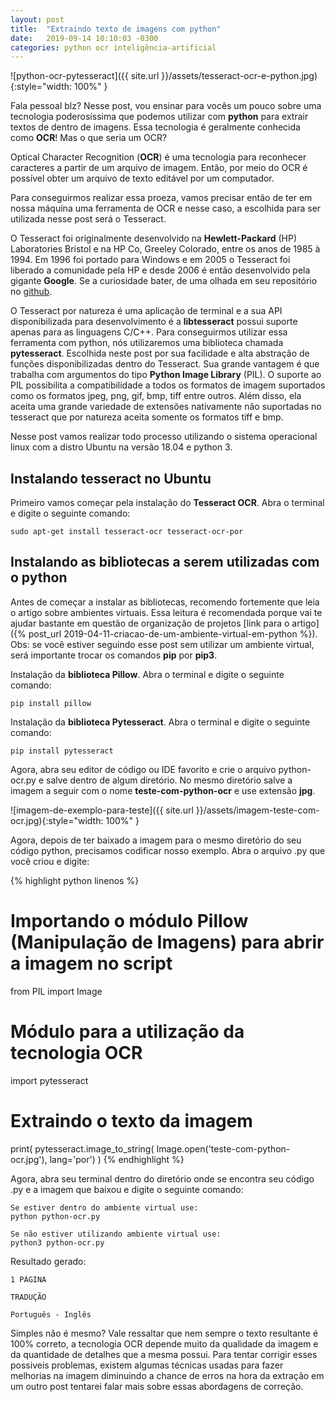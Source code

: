 ```yaml
---
layout: post
title:  "Extraindo texto de imagens com python"
date:   2019-09-14 10:10:03 -0300
categories: python ocr inteligência-artificial
---
```


![python-ocr-pytesseract]({{ site.url }}/assets/tesseract-ocr-e-python.jpg){:style="width: 100%" }

Fala pessoal blz? Nesse post, vou ensinar para vocês um pouco sobre uma tecnologia poderosíssima que podemos utilizar com __python__ para extrair textos de dentro de imagens. Essa tecnologia é geralmente conhecida como __OCR__! Mas o que seria um OCR?

Optical Character Recognition (__OCR__) é uma tecnologia para reconhecer caracteres a partir de um arquivo de imagem. Então, por meio do OCR é possível obter um arquivo de texto editável por um computador.

Para conseguirmos realizar essa proeza, vamos precisar então de ter em nossa máquina uma ferramenta de OCR e nesse caso, a escolhida para ser utilizada nesse post será o Tesseract.

O Tesseract foi originalmente desenvolvido na __Hewlett-Packard__ (HP) Laboratories Bristol e na HP Co, Greeley Colorado, entre os anos de 1985 à 1994. Em 1996 foi portado para Windows e em 2005 o Tesseract foi liberado a comunidade pela HP e desde 2006 é então desenvolvido pela gigante __Google__. Se a curiosidade bater, de uma olhada em seu repositório no [github](https://github.com/tesseract-ocr/tesseract).

O Tesseract por natureza é uma aplicação de terminal e a sua API disponibilizada para desenvolvimento é a __libtesseract__ possui suporte apenas para as linguagens C/C++. Para conseguirmos utilizar essa ferramenta com python, nós utilizaremos uma biblioteca chamada __pytesseract__. Escolhida neste post por sua facilidade e alta abstração de funções disponibilizadas dentro do Tesseract.
Sua grande vantagem é que trabalha com argumentos do tipo __Python Image Library__ (PIL). O suporte ao PIL possibilita a compatibilidade a todos os formatos de imagem suportados como os formatos jpeg, png, gif, bmp, tiff entre outros. Além disso, ela aceita uma grande variedade de extensões nativamente não suportadas no tesseract que por natureza aceita somente os formatos tiff e bmp.

Nesse post vamos realizar todo processo utilizando o sistema operacional linux com a distro Ubuntu na versão 18.04 e python 3.

## Instalando tesseract no Ubuntu

Primeiro vamos começar pela instalação do __Tesseract OCR__. Abra o terminal e digite o seguinte comando:

```
sudo apt-get install tesseract-ocr tesseract-ocr-por
```

## Instalando as bibliotecas a serem utilizadas com o python

Antes de começar a instalar as bibliotecas, recomendo fortemente que leia o artigo sobre ambientes virtuais. Essa leitura é recomendada porque vai te ajudar bastante em questão de organização de projetos [link para o artigo]({% post_url 2019-04-11-criacao-de-um-ambiente-virtual-em-python %}). Obs: se você estiver seguindo esse post sem utilizar um ambiente virtual, será importante trocar os comandos __pip__ por __pip3__.

Instalação da __biblioteca Pillow__. Abra o terminal e digite o seguinte comando:

```
pip install pillow
```
Instalação da __biblioteca Pytesseract__. Abra o terminal e digite o seguinte comando:

```
pip install pytesseract
```

Agora, abra seu editor de código ou IDE favorito e crie o arquivo python-ocr.py e salve dentro de algum diretório. No mesmo diretório salve a imagem a seguir com o nome __teste-com-python-ocr__ e use extensão __jpg__.

![imagem-de-exemplo-para-teste]({{ site.url }}/assets/imagem-teste-com-ocr.jpg){:style="width: 100%" }

Agora, depois de ter baixado a imagem para o mesmo diretório do seu código python, precisamos codificar nosso exemplo. Abra o arquivo .py que você criou e digite:

{% highlight python linenos %}
# Importando o módulo Pillow (Manipulação de Imagens) para abrir a imagem no script
from PIL import Image
# Módulo para a utilização da tecnologia OCR
import pytesseract
# Extraindo o texto da imagem
print( pytesseract.image_to_string( Image.open('teste-com-python-ocr.jpg'), lang='por') )
{% endhighlight %}

Agora, abra seu terminal dentro do diretório onde se encontra seu código .py e a imagem que baixou e digite o seguinte comando:

```
Se estiver dentro do ambiente virtual use:
python python-ocr.py

Se não estiver utilizando ambiente virtual use:
python3 python-ocr.py
```

Resultado gerado:
```
1 PÁGINA

TRADUÇÃO

Português - Inglês
```

Simples não é mesmo? Vale ressaltar que nem sempre o texto resultante é 100% correto, a tecnologia OCR depende muito da qualidade da imagem e da quantidade de detalhes que a mesma possui. Para tentar corrigir esses possiveis problemas, existem algumas técnicas usadas para fazer melhorias na imagem diminuindo a chance de erros na hora da extração em um outro post tentarei falar mais sobre essas abordagens de correção.
